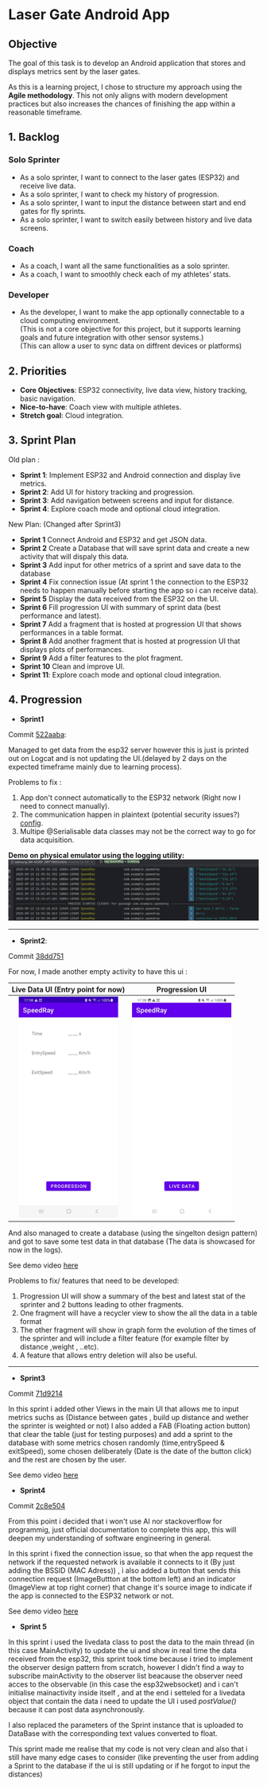 # Laser Gate Android App

## Objective
The goal of this task is to develop an Android application that stores and displays metrics sent by the laser gates.

As this is a learning project, I chose to structure my approach using the **Agile methodology**. This not only aligns with modern development practices but also increases the chances of finishing the app within a reasonable timeframe.

## 1. Backlog

### Solo Sprinter
- As a solo sprinter, I want to connect to the laser gates (ESP32) and receive live data.  
- As a solo sprinter, I want to check my history of progression.  
- As a solo sprinter, I want to input the distance between start and end gates for fly sprints.  
- As a solo sprinter, I want to switch easily between history and live data screens.  

### Coach
- As a coach, I want all the same functionalities as a solo sprinter.  
- As a coach, I want to smoothly check each of my athletes’ stats.  

### Developer
- As the developer, I want to make the app optionally connectable to a cloud computing environment.  
  (This is not a core objective for this project, but it supports learning goals and future integration with other sensor systems.)  
  (This can allow a user to sync data on diffrent devices or platforms)


## 2. Priorities
- **Core Objectives**: ESP32 connectivity, live data view, history tracking, basic navigation.  
- **Nice-to-have**: Coach view with multiple athletes.  
- **Stretch goal**: Cloud integration.  


## 3. Sprint Plan

Old plan : 
- **Sprint 1**: Implement ESP32 and Android connection and display live metrics.  
- **Sprint 2**: Add UI for history tracking and progression.  
- **Sprint 3**: Add navigation between screens and input for distance.  
- **Sprint 4**: Explore coach mode and optional cloud integration.

New Plan: (Changed after Sprint3)

- **Sprint 1** Connect Android and ESP32 and get JSON data.
- **Sprint 2** Create a Database that will save sprint data and create a new activity that will dispaly this data.
- **Sprint 3** Add input for other metrics of a sprint and save data to the database
- **Sprint 4** Fix connection issue (At sprint 1 the connection to the ESP32 needs to happen manually before starting the app so i can receive data).
- **Sprint 5** Display the data received from the ESP32 on the UI.
- **Sprint 6** Fill progression UI with summary of sprint data (best performance and latest).
- **Sprint 7** Add a fragment that is hosted at progression UI that shows performances in a table format.
- **Sprint 8** Add another fragment that is hosted at progression UI that displays plots of performances.
- **Sprint 9** Add a filter features to the plot fragment.
- **Sprint 10** Clean and improve UI.
- **Sprint 11**: Explore coach mode and optional cloud integration.


## 4. Progression

- **Sprint1** 

Commit [522aaba](https://github.com/FIRMach16/Laser-Gates-project/commit/522aabaf8479d2bff61edae24ca2eef53074db42):

Managed to get data from the esp32 server however this is just is printed out on Logcat and is not updating the UI.(delayed by 2 days on the expected timeframe mainly due to learning process).

Problems to fix : 
1. App don't connect automatically to the ESP32 network (Right now I need to connect manually).
2. The communication happen in plaintext (potential security issues?) [config](./AndroidApp/app/src/main/res/xml/network_security_config.xml).
3. Multipe @Serialisable data classes may not be the correct way to go for data acquisition.

**Demo on physical emulator using the logging utility:**
![](docs/ConnectionWorking.png)

---

- **Sprint2**:

Commit [38dd751](https://github.com/FIRMach16/Laser-Gates-project/commit/38dd751fd0f1cd3e7ac738c5234af2f2d578eb54)

For now, I made another empty activity to have this ui :

Live Data UI (Entry point for now) | Progression UI
:---------------------------------:|:----------------------:
<img src="docs/liveDataUI.jpg" width="200"/> |   <img src="docs/progressionUI.jpg" width="200"/>

 And also managed to create a database (using the singelton design pattern) and got to save some test data in that database (The data is showcased for now in the logs).

See demo video [here](https://github.com/FIRMach16/Laser-Gates-project/issues/1)

Problems to fix/ features that need to be developed:
1. Progression UI will show a summary of the best and latest stat of the sprinter and 2 buttons leading to other fragments.
2. One fragment will have a recycler view to show the all the data in a table format 
3. The other fragment will show in graph form the evolution of the times of the sprinter and will include a filter feature (for example filter by distance ,weight , ..etc).
4. A feature that allows entry deletion will also be useful.

---

- **Sprint3**

Commit [71d9214](https://github.com/FIRMach16/Laser-Gates-project/commit/71d921470f3a0635c264b6bf903742cba5b3f27f)

In this sprint i added other Views in the main UI that allows me to input metrics suchs as (Distance between gates , build up distance and wether the sprinter is weighted or not) I also added a FAB (Floating action button) that clear the table (just for testing purposes) and add a sprint to the database with some metrics chosen randomly (time,entrySpeed & exitSpeed), some chosen deliberately (Date is the date of the button click) and the rest are chosen by the user. 

See demo video [here](https://github.com/FIRMach16/Laser-Gates-project/issues/2)

 
- **Sprint4**

Commit [2c8e504](https://github.com/FIRMach16/Laser-Gates-project/commit/2c8e50424f5622893f051a0fb58c7ef2f205b3d3)

From this point i decided that i won't use AI nor stackoverflow for programmig, just official documentation to complete this app, this will deepen my understanding of software engineering in general.

In this sprint i fixed the connection issue, so that when the app request the network if the requested network is available it connects to it (By just adding the BSSID (MAC Adress)) , i also added a button that sends this connection request (ImageButtton at the bottom left) and an indicator (ImageView at top right corner) that change it's source image to indicate if the app is connected to the ESP32 network or not.

See demo video [here](https://github.com/FIRMach16/Laser-Gates-project/issues/3)



- **Sprint 5**

In this sprint i used the livedata class to post the data to the main thread (in this case MainActivity) to update the ui and show in real time the data received from the esp32, this sprint took time because i  tried to implement the observer design pattern from scratch, however  I didn't find a way to subscribe mainActivity to the observer list beacause the observer need acces to the observable (in this case the esp32websocket) and i can't initialise mainactivity inside itself , and at the end i setteled for a livedata object that contain the data i need to update the UI i used *postValue()* because it can post data asynchronously.

I also replaced the parameters of the Sprint instance that is uploaded to DataBase with the corresponding text values converted to float.

This sprint made me realise that my code is not very clean and also that i still have many edge cases to consider (like preventing the user from adding a Sprint to the database if the ui is still updating or if he forgot to input the distances)

